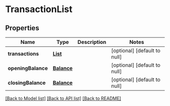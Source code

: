 # TransactionList
## Properties

Name | Type | Description | Notes
------------ | ------------- | ------------- | -------------
**transactions** | [**List**](Transaction.md) |  | [optional] [default to null]
**openingBalance** | [**Balance**](Balance.md) |  | [optional] [default to null]
**closingBalance** | [**Balance**](Balance.md) |  | [optional] [default to null]

[[Back to Model list]](../README.md#documentation-for-models) [[Back to API list]](../README.md#documentation-for-api-endpoints) [[Back to README]](../README.md)

